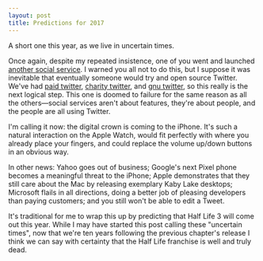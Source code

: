```yaml
---
layout: post
title: Predictions for 2017
---
```


A short one this year, as we live in uncertain times.

Once again, despite my repeated insistence, one of you went and launched [another social service][1]. I warned you all not to do this, but I suppose it was inevitable that eventually someone would try and open source Twitter. We've had [paid twitter][2], [charity twitter][3], and [gnu twitter][4], so this really is the next logical step. This one is doomed to failure for the same reason as all the others&mdash;social services aren't about features, they're about people, and the people are all using Twitter.

I'm calling it now: the digital crown is coming to the iPhone. It's such a natural interaction on the Apple Watch, would fit perfectly with where you already place your fingers, and could replace the volume up/down buttons in an obvious way.

In other news: Yahoo goes out of business; Google's next Pixel phone becomes a meaningful threat to the iPhone; Apple demonstrates that they still care about the Mac by releasing exemplary Kaby Lake desktops; Microsoft flails in all directions, doing a better job of pleasing developers than paying customers; and you still won't be able to edit a Tweet.

It's traditional for me to wrap this up by predicting that Half Life 3 will come out this year. While I may have started this post calling these "uncertain times", now that we're ten years following the previous chapter's release I think we can say with certainty that the Half Life franchise is well and truly dead.

[1]: https://mastodon.social
[2]: https://app.net
[3]: https://ello.co
[4]: https://tent.io

